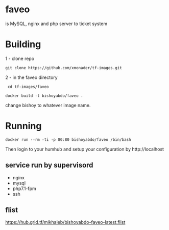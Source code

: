 # faveo

is MySQL, nginx and php server to ticket system

# Building 

1 - clone repo 

```
git clone https://github.com/xmonader/tf-images.git

```

2 - in the faveo directory

` cd tf-images/faveo`

`docker build -t bishoyabdo/faveo .`

change bishoy to whatever image name.

# Running

```
docker run --rm -ti -p 80:80 bishoyabdo/faveo /bin/bash
```
Then login to your humhub and setup your configuration by http://localhost

## service run by supervisord
- nginx
- mysql
- php7.1-fpm
- ssh

## flist 

 https://hub.grid.tf/mikhaieb/bishoyabdo-faveo-latest.flist 
